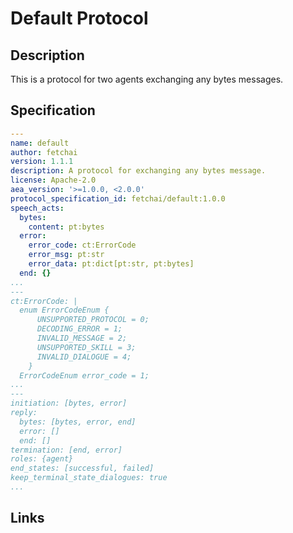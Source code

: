 # Default Protocol

## Description

This is a protocol for two agents exchanging any bytes messages.

## Specification

```yaml
---
name: default
author: fetchai
version: 1.1.1
description: A protocol for exchanging any bytes message.
license: Apache-2.0
aea_version: '>=1.0.0, <2.0.0'
protocol_specification_id: fetchai/default:1.0.0
speech_acts:
  bytes:
    content: pt:bytes
  error:
    error_code: ct:ErrorCode
    error_msg: pt:str
    error_data: pt:dict[pt:str, pt:bytes]
  end: {}
...
---
ct:ErrorCode: |
  enum ErrorCodeEnum {
      UNSUPPORTED_PROTOCOL = 0;
      DECODING_ERROR = 1;
      INVALID_MESSAGE = 2;
      UNSUPPORTED_SKILL = 3;
      INVALID_DIALOGUE = 4;
    }
  ErrorCodeEnum error_code = 1;
...
---
initiation: [bytes, error]
reply:
  bytes: [bytes, error, end]
  error: []
  end: []
termination: [end, error]
roles: {agent}
end_states: [successful, failed]
keep_terminal_state_dialogues: true
...
```

## Links
